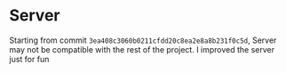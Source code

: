 # Server
Starting from commit `3ea408c3060b0211cfdd20c8ea2e8a8b231f0c5d`,
Server may not be compatible with the rest of the project. I improved the 
server just for fun